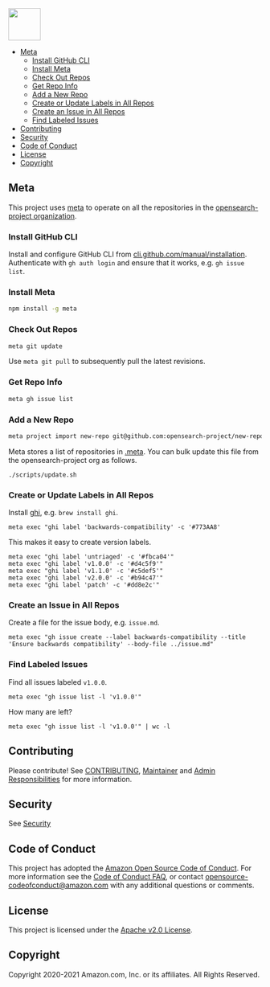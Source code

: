<img src="https://opensearch.org/assets/brand/SVG/Logo/opensearch_logo_default.svg" height="64px"/>

- [Meta](#meta)
  - [Install GitHub CLI](#install-github-cli)
  - [Install Meta](#install-meta)
  - [Check Out Repos](#check-out-repos)
  - [Get Repo Info](#get-repo-info)
  - [Add a New Repo](#add-a-new-repo)
  - [Create or Update Labels in All Repos](#create-or-update-labels-in-all-repos)
  - [Create an Issue in All Repos](#create-an-issue-in-all-repos)
  - [Find Labeled Issues](#find-labeled-issues)
- [Contributing](#contributing)
- [Security](#security)
- [Code of Conduct](#code-of-conduct)
- [License](#license)
- [Copyright](#copyright)

## Meta

This project uses [meta](https://github.com/mateodelnorte/meta) to operate on all the repositories in the [opensearch-project organization](https://github.com/opensearch-project/).

### Install GitHub CLI

Install and configure GitHub CLI from [cli.github.com/manual/installation](https://cli.github.com/manual/installation). Authenticate with `gh auth login` and ensure that it works, e.g. `gh issue list`.

### Install Meta

```sh
npm install -g meta
```

### Check Out Repos

```sh
meta git update
```

Use `meta git pull` to subsequently pull the latest revisions.

### Get Repo Info

```sh
meta gh issue list
```

### Add a New Repo

```sh
meta project import new-repo git@github.com:opensearch-project/new-repo.git
```

Meta stores a list of repositories in [.meta](.meta). You can bulk update this file from the opensearch-project org as follows.

```
./scripts/update.sh
```

### Create or Update Labels in All Repos

Install [ghi](https://github.com/stephencelis/ghi), e.g. `brew install ghi`.

```
meta exec "ghi label 'backwards-compatibility' -c '#773AA8'
```

This makes it easy to create version labels.

```
meta exec "ghi label 'untriaged' -c '#fbca04'"
meta exec "ghi label 'v1.0.0' -c '#d4c5f9'"
meta exec "ghi label 'v1.1.0' -c '#c5def5'"
meta exec "ghi label 'v2.0.0' -c '#b94c47'"
meta exec "ghi label 'patch' -c '#dd8e2c'"
```

### Create an Issue in All Repos

Create a file for the issue body, e.g. `issue.md`.

```
meta exec "gh issue create --label backwards-compatibility --title 'Ensure backwards compatibility' --body-file ../issue.md"
```

### Find Labeled Issues

Find all issues labeled `v1.0.0`.

```
meta exec "gh issue list -l 'v1.0.0'"
```

How many are left?

```
meta exec "gh issue list -l 'v1.0.0'" | wc -l
```

## Contributing

Please contribute! See [CONTRIBUTING](CONTRIBUTING.md), [Maintainer](MAINTAINERS.md) and [Admin Responsibilities](ADMINS.md) for more information.

## Security

See [Security](SECURITY.md)

## Code of Conduct

This project has adopted the [Amazon Open Source Code of Conduct](CODE_OF_CONDUCT.md). For more information see the [Code of Conduct FAQ](https://aws.github.io/code-of-conduct-faq), or contact [opensource-codeofconduct@amazon.com](mailto:opensource-codeofconduct@amazon.com) with any additional questions or comments.

## License

This project is licensed under the [Apache v2.0 License](LICENSE.txt).

## Copyright

Copyright 2020-2021 Amazon.com, Inc. or its affiliates. All Rights Reserved.
